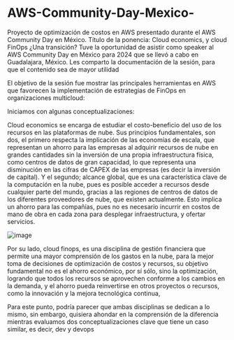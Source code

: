 # AWS-Community-Day-Mexico-
Proyecto de optimización de costos en AWS presentado durante el AWS Community Day en México. Título de la ponencia: Cloud economics, y cloud FinOps ¿Una transición?
Tuve la oportunidad de asistir como speaker al AWS Community Day en México para 2024 que se llevó a cabo en Guadalajara, México. Les comparto la documentación de la sesión, para que el contenido sea de mayor utilidad 

El objetivo de la sesión fue mostrar las principales herramientas en AWS que favorecen la implementación de estrategias de FinOps en organizaciones multicloud: 

Iniciamos con algunas conceptualizaciones: 

Cloud economics se encarga de estudiar el costo-beneficio del uso de los recursos en las plataformas de nube.
Sus principios fundamentales, son dos, el primero respecta la implicación de las economías de escala, que representan un ahorro para las empresas al adquirir recursos de nube en grandes cantidades sin la inversión de una propia infraestructura física, como centros de datos de gran capacidad, lo que representa una disminución en las cifras de CAPEX de las empresas (es decir la inversión de capital). 
Y el segundo; alcance global, que es una característica clave de la computación en la nube, pues es posible acceder a recursos desde cualquier parte del mundo, gracias a las regiones de centros de datos de los diferentes proveedores de nube, que existen actualmente. Esto implica un ahorro para las compañías, pues no es necesario incurrir en costos de mano de obra en cada zona para desplegar infraestructura, y ofertar servicios. 

![image](https://github.com/user-attachments/assets/40fffb34-d92d-44ce-b4ee-533d19a74c78)


Por su lado, cloud finops, es una disciplina de gestión financiera que permite una mayor comprensión de los gastos en la nube, para la mejor toma de decisiones de optimización de costos y recursos, su objetivo fundamental no es el ahorro económico, por sí sólo, sino la optimización, logrando que todos los recursos se aprovechen conforme a los cambios en la demanda, y el ahorro pueda reinvertirse en otros proyectos o recursos, como la innovación y la mejora tecnológica continua, 

Para este punto, podría parecer que ambas disciplinas se dedican a lo mismo, sin embargo, quisiera ahondar en la comprensión de la diferencia mientras evaluamos dos conceptualizaciones clave que tiene un caso similar, es decir, dev y devops 

